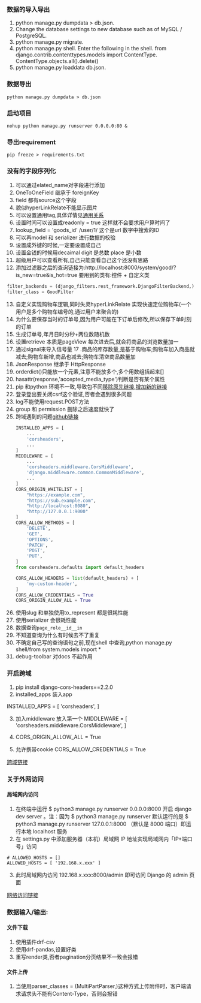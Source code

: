 
### 数据的导入导出
1. python manage.py dumpdata > db.json.
2. Change the database settings to new database such as of MySQL / PostgreSQL.
3. python manage.py migrate.
4. python manage.py shell. Enter the following in the shell. from django.contrib.contenttypes.models import ContentType. ContentType.objects.all().delete()
5. python manage.py loaddata db.json.

### 数据导出

```
python manage.py dumpdata > db.json
```

### 启动项目
```
nohup python manage.py runserver 0.0.0.0:80 &
```

### 导出requirement

```
pip freeze > requirements.txt
```

### 没有的字段序列化

1. 可以通过elated_name对字段进行添加
2. OneToOneField 继承于 foreignKey
3. field 都有source这个字段
4. 貌似hyperLinkRelate不能显示图片
5. 可以设置通用tag,具体详情见[通用关系](https://github.com/fangweiren/Django-REST-framework-documentation/blob/master/API-Guide/Serializer-relations.md)
6. 设置时间可以设置成readonly = true 这样就不会要求用户算时间了
7. lookup_field = 'goods_id' /user/1/ 这个是url 数字中搜索的ID
8. 可以再model 和 serializer 进行数据的校验
9. 设置成外键的时候,一定要设置成自己
10. 设置金钱的时候用decaimal digit 是总数 place 是小数
11. 超级用户可以查看所有,自己只能查看自己这个还没有思路
12. 添加过滤器之后的查询链接为:http://localhost:8000/system/good/?is_new=true&is_hot=true
要用到的类有:控件 + 自定义类

```python
filter_backends = (django_filters.rest_framework.DjangoFilterBackend,)
filter_class = GoodFilter
```

13. 自定义实现购物车逻辑,同时失灵hyperLinkRelate 实现快速定位购物车(一个用户是多个购物车编号的,通过用户来聚合的)
14. 为什么要保存当时的订单号,因为用户可能在下订单后修改,所以保存下单时刻的订单
14. 生成订单号,年月日时分秒+两位数随机数
15. 设置retrieve 本质是pageView 每次进去后,就会将商品的浏览数量加一
16. 通过signal来导入信号量
17 .商品的库存数量,是基于购物车;购物车加入商品就减去;购物车新增,商品也减去;购物车清空商品数量加
18. JsonResponse 继承于 HttpResponse
19. orderdict()只能放一个元素,注意不能放多个,多个用数组括起来[]
20. hasattr(response,'accepted_media_type')判断是否有某个属性
21. pip 和python 环境不一致,导致包不同[移除原先链接,增加新的链接](https://stackoverflow.com/questions/43743509/how-to-make-python3-command-run-python-3-6-instead-of-3-5)
22. 登录登出要关闭csrf这个验证,否者会遇到很多问题
23. log不能使用request.POST方法
24. group 和 permission 删除之后速度就快了
25. 跨域遇到的问题[github链接](https://github.com/adamchainz/django-cors-headers#configuration)
    ```python
    INSTALLED_APPS = [
        ...
        'corsheaders',
        ...
    ]
    MIDDLEWARE = [
        ...
        'corsheaders.middleware.CorsMiddleware',
        'django.middleware.common.CommonMiddleware',
        ...
    ]
    CORS_ORIGIN_WHITELIST = [
        "https://example.com",
        "https://sub.example.com",
        "http://localhost:8080",
        "http://127.0.0.1:9000"
    ]
    CORS_ALLOW_METHODS = [
        'DELETE',
        'GET',
        'OPTIONS',
        'PATCH',
        'POST',
        'PUT',
    ]
    from corsheaders.defaults import default_headers
    
    CORS_ALLOW_HEADERS = list(default_headers) + [
        'my-custom-header',
    ]
    CORS_ALLOW_CREDENTIALS = True
    CORS_ORIGIN_ALLOW_ALL = True
    ```
26. 使用slug 和单独使用to_represent 都是很耗性能
27. 使用serializer 会很耗性能
28. 数据查询`page_role__id__in`
29. 不知道查询为什么有时候去不了重复
30. 不确定自己写的查询语句之前,现在shell 中查询,python manage.py shell/from system.models import *
31. debug-toolbar 对docs 不起作用

### 开启跨域

1. pip install django-cors-headers==2.2.0
2. installed_apps 装入app

INSTALLED_APPS = [
    'corsheaders',
]

3. 加入middleware 放入第一个
MIDDLEWARE = [
    'corsheaders.middleware.CorsMiddleware',
]

4. CORS_ORIGIN_ALLOW_ALL = True
5. 允许携带cookie CORS_ALLOW_CREDENTIALS = True


[跨域链接](https://segmentfault.com/a/1190000018025987)

### 关于外网访问

#### 局域网内访问

1. 在终端中运行 $ python3 manage.py runserver 0.0.0.0:8000 开启 django dev server 。注：因为 $ python3 manage.py runserver 默认运行的是 $ python3 manage.py runserver 127.0.0.1:8000 （默认是 8000 端口）即运行本地 localhost 服务
2. 在 settings.py 中添加服务器（本机）局域网 IP 地址实现局域网内「IP+端口号」访问
```
# ALLOWED_HOSTS = []
ALLOWED_HOSTS = [ '192.168.x.xxx' ]
```
3. 此时局域网内访问 192.168.x.xxx:8000/admin 即可访问 Django 的 admin 页面

[网络访问链接](https://github.com/FatliTalk/blog/issues/76)

### 数据输入/输出:
#### 文件下载
1. 使用插件drf-csv
2. 使用drf-pandas,设置好类
3. 重写render类,否者pagination分页结果不一致会报错
#### 文件上传
1. 当使用parser_classes = (MultiPartParser,)这种方式上传附件时，客户端请求请求头不能有Content-Type，否则会报错
